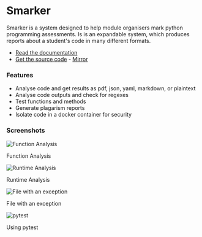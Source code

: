 # Smarker

Smarker is a system designed to help module organisers mark python programming assessments.
Is is an expandable system, which produces reports about a student's code in many different
formats.

- [Read the documentation](http://smarker.eda.gay/)
- [Get the source code](https://github.com/jwansek/Smarker) - [Mirror](https://git.eda.gay/Smarker/files.html)

### Features

- Analyse code and get results as pdf, json, yaml, markdown, or plaintext
- Analyse code outputs and check for regexes
- Test functions and methods
- Generate plagarism reports
- Isolate code in a docker container for security

### Screenshots

![Function Analysis](https://smarker.eda.gay/_static/readme_functionanalysis.png)

Function Analysis

![Runtime Analysis](https://smarker.eda.gay/_static/readme_runtimeanalysis.png)

Runtime Analysis

![File with an exception](https://smarker.eda.gay/_static/readme_error.png)

File with an exception

![pytest](https://smarker.eda.gay/_static/readme_pytest.png)

Using pytest
